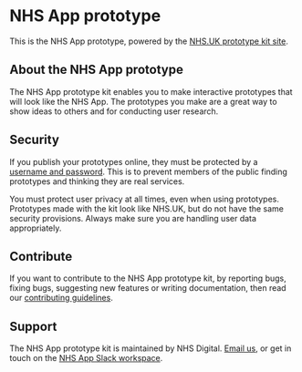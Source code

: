 # NHS App prototype

This is the NHS App prototype, powered by the <a href="http://nhsuk-prototype-kit.azurewebsites.net/docs">NHS.UK prototype kit site</a>.

## About the NHS App prototype

The NHS App prototype kit enables you to make interactive prototypes that will look like the NHS App. The prototypes you make are a great way to show ideas to others and for conducting user research.

## Security

If you publish your prototypes online, they must be protected by a <a href="http://nhsuk-prototype-kit.azurewebsites.net/docs/how-tos/heroku">username and password</a>. This is to prevent members of the public finding prototypes and thinking they are real services.

You must protect user privacy at all times, even when using prototypes. Prototypes made with the kit look like NHS.UK, but do not have the same security provisions. Always make sure you are handling user data appropriately.

## Contribute

If you want to contribute to the NHS App prototype kit, by reporting bugs, fixing bugs, suggesting new features or writing documentation, then read our [contributing guidelines](CONTRIBUTING.md).

## Support

The NHS App prototype kit is maintained by NHS Digital. [Email us](mailto:???@nhs.net), or get in touch on the [NHS App Slack workspace](https://join.slack.com/t/nhs-service-manual/shared_invite/enQtNTIyOTEyNjU3NDkyLTk4NDQ3YzkwYzk1Njk5YjAxYTI5YTVkZmUxMGQ0ZjA3NjMyM2ZkNjBlMWMxODVjZjYzNzg1ZmU4MWY1NmE2YzE).
